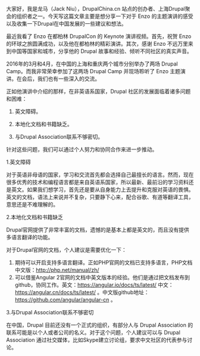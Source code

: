 大家好，我是龙马（Jack Niu），DrupalChina.cn 站点的创办者、上海Drupal聚会的组织者之一。今天写这篇文章主要是想分享一下对于 Enzo 的主题演讲的感受以及收集一下Drupal在中国发展的一些建议和想法。

最近我看了 Enzo 在都柏林 DrupalCon 的 Keynote 演讲视频。首先，祝贺 Enzo 的环球之旅圆满成功，以及他在都柏林的精彩演讲。其次，感谢 Enzo 不远万里来到中国等国家和城市，分享他的 Drupal 故事和经验、倾听不同社区的真实声音。

2016年的3月和4月，在中国的上海和重庆两个城市分别举办了两场 Drupal Camp。而我非常荣幸参加了这两场 Drupal Camp 并现场聆听了 Enzo 主题演讲。在会后，我们也有一些深入的交流。

正如他演讲中介绍的那样，在非英语系国家，Drupal 社区的发展面临着诸多问题和困难：

1. 英文障碍。

2. 本地化文档和书籍缺乏。

3. 与Drupal Association联系不够密切。

针对这些问题，我们可以通过个人努力和协同合作来进一步推动。

1.英文障碍

对于英语非母语的国家，学习和交流首先都会选择自己最擅长的语言。然而，现在很多优秀的技术和编程语言都是来自英语系国家，所以最新、最前沿的学习资料还是英文。如果我们想学习，首先还是要从自身能力上去提升和克服对英语的畏惧。英文的文档，语法上来说并不复杂，只要静下心来，配合谷歌、有道等翻译工具，意思还是不难理解的。

2.本地化文档和书籍缺乏

Drupal官网提供了非常丰富的文档，遗憾的是基本上都是英文的，而且没有提供多语言翻译的功能。

对于Drupal官网的文档，个人建议是需要优化一下：

1. 期待可以开启支持多语言翻译。正如PHP官网的文档已支持多语言，PHP文档中文版：http://php.net/manual/zh/
2. 可以借鉴Angular 2官网的文档中英文版本的经验。他们是通过把文档发布到github，协同工作。英文：https://angular.io/docs/ts/latest/  中文：https://angular.cn/docs/ts/latest/ 。中文版github地址：https://github.com/angular/angular-cn 。

3.与Drupal Association联系不够密切

在中国，Drupal 目前还没有一个正式的组织，有部分人与 Drupal Association 的联系可能是以个人或者公司的名义。对于这个问题，个人建议可以与 Drupal Association 通过社交媒体，比如Skype建立讨论组，要求中文社区的代表参与讨论。

